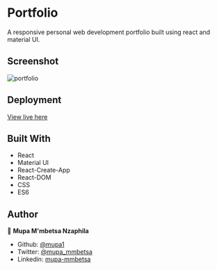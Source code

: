 # Portfolio

A responsive personal web development portfolio built using react and material UI.

## Screenshot
![portfolio](https://user-images.githubusercontent.com/44979953/108732450-defc8000-752d-11eb-9500-036666c5bb3a.png)

## Deployment

[View live here](https://mupa-dev.netlify.app/)

## Built With

- React
- Material UI
- React-Create-App
- React-DOM
- CSS
- ES6

## Author

👤 **Mupa M'mbetsa Nzaphila**

- Github: [@mupa1](https://github.com/Mupa1)
- Twitter: [@mupa_mmbetsa](https://twitter.com/mupa_mmbetsa)
- Linkedin: [mupa-mmbetsa](https://www.linkedin.com/in/mupa-mmbetsa)
